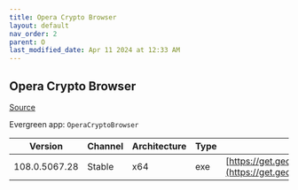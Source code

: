 ```yaml
---
title: Opera Crypto Browser
layout: default
nav_order: 2
parent: O
last_modified_date: Apr 11 2024 at 12:33 AM
---
```


## Opera Crypto Browser

[Source](https://www.opera.com/crypto/next)

Evergreen app: `OperaCryptoBrowser`

| Version       | Channel | Architecture | Type | URI                                                                                                                                                                                                            |
| ------------- | ------- | ------------ | ---- | -------------------------------------------------------------------------------------------------------------------------------------------------------------------------------------------------------------- |
| 108.0.5067.28 | Stable  | x64          | exe  | [https://get.geo.opera.com/pub/opera_crypto/108.0.5067.28/win/Opera_Crypto_108.0.5067.28_Setup_x64.exe](https://get.geo.opera.com/pub/opera_crypto/108.0.5067.28/win/Opera_Crypto_108.0.5067.28_Setup_x64.exe) |
